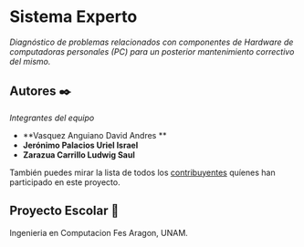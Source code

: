 # Sistema Experto

_Diagnóstico de problemas relacionados con componentes de Hardware de computadoras personales (PC) para un posterior mantenimiento correctivo del mismo._

## Autores ✒️
_Integrantes del equipo_
* **Vasquez Anguiano David Andres ** 
* **Jerónimo Palacios Uriel Israel**
* **Zarazua Carrillo Ludwig Saul**

También puedes mirar la lista de todos los [contribuyentes](https://github.com/your/project/contributors) quíenes han participado en este proyecto. 

## Proyecto Escolar 📄

Ingenieria en Computacion Fes Aragon, UNAM.
